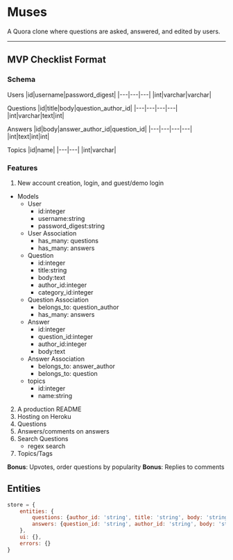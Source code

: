 # Muses

A Quora clone where questions are asked, answered, and edited by users.

---
## MVP Checklist Format

### Schema

Users
|id|username|password_digest|
|---|---|---|
|int|varchar|varchar|


Questions
|id|title|body|question_author_id|
|---|---|---|---|
|int|varchar|text|int|

Answers
|id|body|answer_author_id|question_id|
|---|---|---|---|
|int|text|int|int|

Topics
|id|name|
|---|---|
|int|varchar|

### Features 

1. New account creation, login, and guest/demo login
+ Models
    + User
        + id:integer
        + username:string
        + password_digest:string
    + User Association
        + has_many: questions
        + has_many: answers
    + Question
        + id:integer
        + title:string
        + body:text 
        + author_id:integer
        + category_id:integer
    + Question Association
        + belongs_to: question_author
        + has_many: answers
    + Answer
        + id:integer
        + question_id:integer
        + author_id:integer
        + body:text
    + Answer Association
        + belongs_to: answer_author
        + belongs_to: question
    + topics
        + id:integer
        + name:string
2. A production README 
3. Hosting on Heroku
4. Questions
5. Answers/comments on answers
6. Search Questions
    + regex search
7. Topics/Tags

**Bonus**: Upvotes, order questions by popularity
**Bonus**: Replies to comments

## Entities

```js
store = {
    entities: {
        questions: {author_id: 'string', title: 'string', body: 'string', category_id: 'string'},
        answers: {question_id: 'string', author_id: 'string', body: 'string'}
    },
    ui: {},
    errors: {}
}
```
